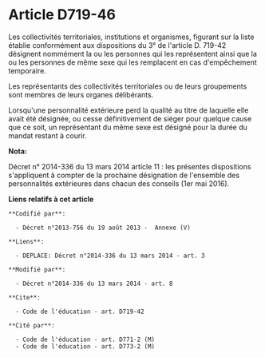 # Article D719-46

Les collectivités territoriales, institutions et organismes, figurant sur la liste établie conformément aux dispositions du
3° de l'article D. 719-42 désignent nommément la ou les personnes qui les représentent ainsi que la ou les personnes de même
sexe qui les remplacent en cas d'empêchement temporaire.

Les représentants des collectivités territoriales ou de leurs groupements sont membres de leurs organes délibérants.

Lorsqu'une personnalité extérieure perd la qualité au titre de laquelle elle avait été désignée, ou cesse définitivement de
siéger pour quelque cause que ce soit, un représentant du même sexe est désigné pour la durée du mandat restant à courir.

**Nota:**

Décret n° 2014-336 du 13 mars 2014 article 11 : les présentes dispositions s'appliquent à compter de la prochaine désignation
de l'ensemble des personnalités extérieures dans chacun des conseils (1er mai 2016).

**Liens relatifs à cet article**

	**Codifié par**:

	  - Décret n°2013-756 du 19 août 2013 -  Annexe (V)

	**Liens**:

	  - DEPLACE: Décret n°2014-336 du 13 mars 2014 - art. 3

	**Modifié par**:

	  - Décret n°2014-336 du 13 mars 2014 - art. 8

	**Cite**:

	  - Code de l'éducation - art. D719-42

	**Cité par**:

	  - Code de l'éducation - art. D771-2 (M)
	  - Code de l'éducation - art. D773-2 (M)
